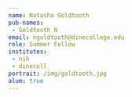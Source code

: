 ```yaml
---
name: Natasha Goldtooth
pub-names:
 - Goldtooth N
email: ngoldtooth@dinecollege.edu
role: Summer Fellow
institutes:
 - nih
 - dinecoll
portrait: /img/goldtooth.jpg
alum: true
---
```

